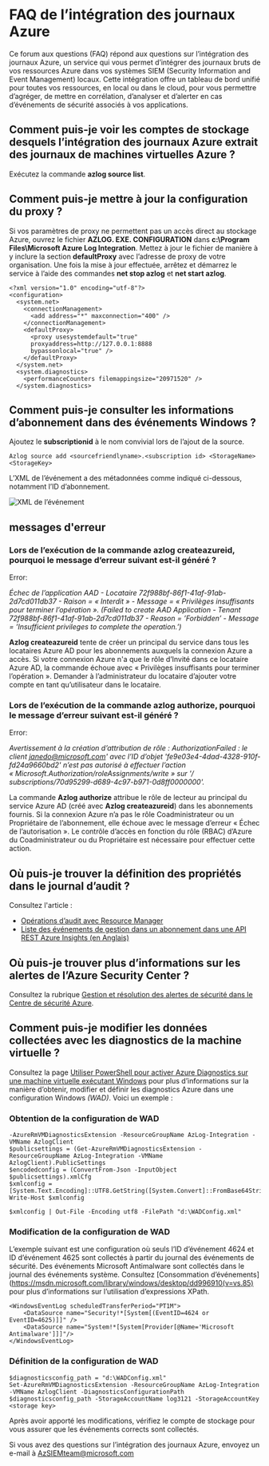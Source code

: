<properties
   pageTitle="FAQ de l’intégration des journaux Azure | Microsoft Azure"
   description="Ce FAQ répond à des questions concernant l’intégration des journaux Azure."
   services="security"
   documentationCenter="na"
   authors="TomShinder"
   manager="MBaldwin"
   editor="TerryLanfear"/>

<tags
   ms.service="security"
   ms.devlang="na"
   ms.topic="article"
   ms.tgt_pltfrm="na"
   ms.workload="na"
   ms.date="08/23/2016"
   ms.author="TomSh"/>

# FAQ de l’intégration des journaux Azure

Ce forum aux questions (FAQ) répond aux questions sur l’intégration des journaux Azure, un service qui vous permet d’intégrer des journaux bruts de vos ressources Azure dans vos systèmes SIEM (Security Information and Event Management) locaux. Cette intégration offre un tableau de bord unifié pour toutes vos ressources, en local ou dans le cloud, pour vous permettre d’agréger, de mettre en corrélation, d’analyser et d’alerter en cas d’événements de sécurité associés à vos applications.

## Comment puis-je voir les comptes de stockage desquels l’intégration des journaux Azure extrait des journaux de machines virtuelles Azure ?

Exécutez la commande **azlog source list**.

## Comment puis-je mettre à jour la configuration du proxy ?

Si vos paramètres de proxy ne permettent pas un accès direct au stockage Azure, ouvrez le fichier **AZLOG. EXE. CONFIGURATION** dans **c:\\Program Files\\Microsoft Azure Log Integration**. Mettez à jour le fichier de manière à y inclure la section **defaultProxy** avec l’adresse de proxy de votre organisation. Une fois la mise à jour effectuée, arrêtez et démarrez le service à l’aide des commandes **net stop azlog** et **net start azlog**.

    <?xml version="1.0" encoding="utf-8"?>
    <configuration>
      <system.net>
        <connectionManagement>
          <add address="*" maxconnection="400" />
        </connectionManagement>
        <defaultProxy>
          <proxy usesystemdefault="true"
          proxyaddress=http://127.0.0.1:8888
          bypassonlocal="true" />
        </defaultProxy>
      </system.net>
      <system.diagnostics>
        <performanceCounters filemappingsize="20971520" />
      </system.diagnostics>   

## Comment puis-je consulter les informations d’abonnement dans des événements Windows ?

Ajoutez le **subscriptionid** à le nom convivial lors de l’ajout de la source.

    Azlog source add <sourcefriendlyname>.<subscription id> <StorageName> <StorageKey>  

L’XML de l’événement a des métadonnées comme indiqué ci-dessous, notamment l’ID d’abonnement.

![XML de l’événement][1]

## messages d'erreur

### Lors de l’exécution de la commande **azlog createazureid**, pourquoi le message d’erreur suivant est-il généré ?

Error:

  *Échec de l’application AAD - Locataire 72f988bf-86f1-41af-91ab-2d7cd011db37 - Raison = « Interdit » - Message = « Privilèges insuffisants pour terminer l’opération ». (Failed to create AAD Application - Tenant 72f988bf-86f1-41af-91ab-2d7cd011db37 - Reason = ’Forbidden’ - Message = ’Insufficient privileges to complete the operation.’)*

**Azlog createazureid** tente de créer un principal du service dans tous les locataires Azure AD pour les abonnements auxquels la connexion Azure a accès. Si votre connexion Azure n'a que le rôle d’Invité dans ce locataire Azure AD, la commande échoue avec « Privilèges insuffisants pour terminer l’opération ». Demander à l’administrateur du locataire d’ajouter votre compte en tant qu’utilisateur dans le locataire.

### Lors de l’exécution de la commande **azlog authorize**, pourquoi le message d’erreur suivant est-il généré ?

Error:

  *Avertissement à la création d’attribution de rôle : AuthorizationFailed : le client janedo@microsoft.com' avec l’ID d’objet 'fe9e03e4-4dad-4328-910f-fd24a9660bd2' n’est pas autorisé à effectuer l’action « Microsoft.Authorization/roleAssignments/write » sur '/ subscriptions/70d95299-d689-4c97-b971-0d8ff0000000'.*

La commande **Azlog authorize** attribue le rôle de lecteur au principal du service Azure AD (créé avec **Azlog createazureid**) dans les abonnements fournis. Si la connexion Azure n’a pas le rôle Coadministrateur ou un Propriétaire de l’abonnement, elle échoue avec le message d’erreur « Échec de l’autorisation ». Le contrôle d’accès en fonction du rôle (RBAC) d’Azure du Coadministrateur ou du Propriétaire est nécessaire pour effectuer cette action.

## Où puis-je trouver la définition des propriétés dans le journal d’audit ?

Consultez l'article :

- [Opérations d’audit avec Resource Manager](../resource-group-audit.md)
- [Liste des événements de gestion dans un abonnement dans une API REST Azure Insights (en Anglais)](https://msdn.microsoft.com/library/azure/dn931934.aspx)

## Où puis-je trouver plus d’informations sur les alertes de l’Azure Security Center ?

Consultez la rubrique [Gestion et résolution des alertes de sécurité dans le Centre de sécurité Azure](../security-center/security-center-managing-and-responding-alerts.md).

## Comment puis-je modifier les données collectées avec les diagnostics de la machine virtuelle ?

Consultez la page [Utiliser PowerShell pour activer Azure Diagnostics sur une machine virtuelle exécutant Windows](../virtual-machines/virtual-machines-windows-ps-extensions-diagnostics.md) pour plus d’informations sur la manière d’obtenir, modifier et définir les diagnostics Azure dans une configuration Windows *(WAD)*. Voici un exemple :

### Obtention de la configuration de WAD

    -AzureRmVMDiagnosticsExtension -ResourceGroupName AzLog-Integration -VMName AzlogClient
    $publicsettings = (Get-AzureRmVMDiagnosticsExtension -ResourceGroupName AzLog-Integration -VMName AzlogClient).PublicSettings
    $encodedconfig = (ConvertFrom-Json -InputObject $publicsettings).xmlCfg
    $xmlconfig = [System.Text.Encoding]::UTF8.GetString([System.Convert]::FromBase64String($encodedconfig))
    Write-Host $xmlconfig

    $xmlconfig | Out-File -Encoding utf8 -FilePath "d:\WADConfig.xml"

### Modification de la configuration de WAD

L’exemple suivant est une configuration où seuls l’ID d’événement 4624 et ID d’événement 4625 sont collectés à partir du journal des événements de sécurité. Des événements Microsoft Antimalware sont collectés dans le journal des événements système. Consultez [Consommation d’événements](https://msdn.microsoft.com/library/windows/desktop/dd996910(v=vs.85) pour plus d’informations sur l’utilisation d’expressions XPath.

    <WindowsEventLog scheduledTransferPeriod="PT1M">
        <DataSource name="Security!*[System[(EventID=4624 or EventID=4625)]]" />
        <DataSource name="System!*[System[Provider[@Name='Microsoft Antimalware']]]"/>
    </WindowsEventLog>

### Définition de la configuration de WAD

    $diagnosticsconfig_path = "d:\WADConfig.xml"
    Set-AzureRmVMDiagnosticsExtension -ResourceGroupName AzLog-Integration -VMName AzlogClient -DiagnosticsConfigurationPath $diagnosticsconfig_path -StorageAccountName log3121 -StorageAccountKey <storage key>

Après avoir apporté les modifications, vérifiez le compte de stockage pour vous assurer que les événements corrects sont collectés.

Si vous avez des questions sur l’intégration des journaux Azure, envoyez un e-mail à [AzSIEMteam@microsoft.com](mailto:AzSIEMteam@microsoft.com)

<!--Image references-->
[1]: ./media/security-azure-log-integration-faq/event-xml.png

<!---HONumber=AcomDC_0921_2016-->